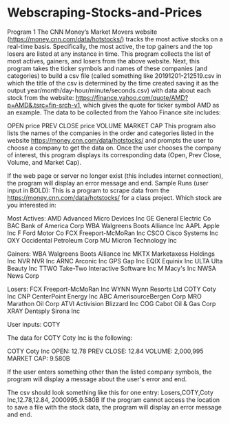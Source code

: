 # Webscraping-Stocks-and-Prices
Program 1
The CNN Money’s Market Movers website (https://money.cnn.com/data/hotstocks/) tracks the most active stocks on a real-time basis. Specifically, the most active, the top gainers and the top losers are listed at any instance in time. This program collects the list of most actives, gainers, and losers from the above website. Next, this program takes the ticker symbols and names of these companies (and categories) to build a csv file (called something like 20191201-212519.csv in which the title of the csv is determined by the time created saving it as the output year/month/day-hour/minute/seconds.csv) with data about each stock from the website: https://finance.yahoo.com/quote/AMD?p=AMD&.tsrc=fin-srch-v1, which gives the quote for ticker symbol AMD as an example. The data to be collected from the Yahoo Finance site includes:

OPEN price
PREV CLOSE price
VOLUME
MARKET CAP
This program also lists the names of the companies in the order and categories listed in the website https://money.cnn.com/data/hotstocks/ and prompts the user to choose a company to get the data on. Once the user chooses the company of interest, this program displays its corresponding data (Open, Prev Close, Volume, and Market Cap).

If the web page or server no longer exist (this includes internet connection), the program will display an error message and end.
Sample Runs (user input in BOLD):
This is a program to scrape data from the https://money.cnn.com/data/hotstocks/ for a class project.
Which stock are you interested in:

Most Actives:
AMD Advanced Micro Devices Inc
GE General Electric Co
BAC Bank of America Corp
WBA Walgreens Boots Alliance Inc
AAPL Apple Inc
F Ford Motor Co
FCX Freeport-McMoRan Inc
CSCO Cisco Systems Inc
OXY Occidental Petroleum Corp
MU Micron Technology Inc

Gainers:
WBA Walgreens Boots Alliance Inc
MKTX Marketaxess Holdings Inc
NVR NVR Inc
ARNC Arconic Inc
GPS Gap Inc
EQIX Equinix Inc
ULTA Ulta Beauty Inc
TTWO Take-Two Interactive Software Inc
M Macy's Inc
NWSA News Corp

Losers:
FCX Freeport-McMoRan Inc
WYNN Wynn Resorts Ltd
COTY Coty Inc
CNP CenterPoint Energy Inc
ABC AmerisourceBergen Corp
MRO Marathon Oil Corp
ATVI Activision Blizzard Inc
COG Cabot Oil & Gas Corp
XRAY Dentsply Sirona Inc

User inputs: COTY

The data for COTY Coty Inc is the following:

COTY Coty Inc
OPEN: 12.78
PREV CLOSE: 12.84 VOLUME: 2,000,995
MARKET CAP: 9.580B

If the user enters something other than the listed company symbols, the program will display a message about the user's error and end.

The csv should look something like this for one entry:
Losers,COTY,Coty Inc,12.78,12.84, 2000995,9.580B
If the program cannot access the location to save a file with the stock data, the program will display an error message and end.
